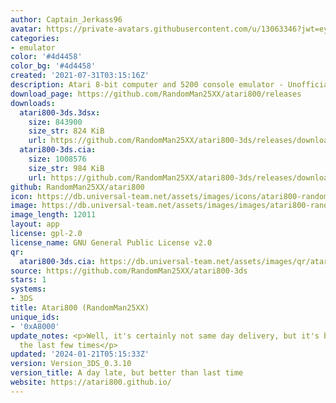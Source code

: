 ```yaml
---
author: Captain_Jerkass96
avatar: https://private-avatars.githubusercontent.com/u/13063346?jwt=eyJhbGciOiJIUzI1NiIsInR5cCI6IkpXVCJ9.eyJpc3MiOiJnaXRodWIuY29tIiwiYXVkIjoicmF3LmdpdGh1YnVzZXJjb250ZW50LmNvbSIsImtleSI6ImtleTEiLCJleHAiOjE3MzQ2NTcwMDAsIm5iZiI6MTczNDY1NTgwMCwicGF0aCI6Ii91LzEzMDYzMzQ2In0.aRgSxwQ2ffipJd7Ity2YUi4T6ipwKpwbZuEyrGJV02s&v=4
categories:
- emulator
color: '#4d4458'
color_bg: '#4d4458'
created: '2021-07-31T03:15:16Z'
description: Atari 8-bit computer and 5200 console emulator - Unofficial CIA release
download_page: https://github.com/RandomMan25XX/atari800/releases
downloads:
  atari800-3ds.3dsx:
    size: 843900
    size_str: 824 KiB
    url: https://github.com/RandomMan25XX/atari800-3ds/releases/download/Version_3DS_0.3.10/atari800-3ds.3dsx
  atari800-3ds.cia:
    size: 1008576
    size_str: 984 KiB
    url: https://github.com/RandomMan25XX/atari800-3ds/releases/download/Version_3DS_0.3.10/atari800-3ds.cia
github: RandomMan25XX/atari800
icon: https://db.universal-team.net/assets/images/icons/atari800-randomman25xx.png
image: https://db.universal-team.net/assets/images/images/atari800-randomman25xx.png
image_length: 12011
layout: app
license: gpl-2.0
license_name: GNU General Public License v2.0
qr:
  atari800-3ds.cia: https://db.universal-team.net/assets/images/qr/atari800-3ds-cia.png
source: https://github.com/RandomMan25XX/atari800-3ds
stars: 1
systems:
- 3DS
title: Atari800 (RandomMan25XX)
unique_ids:
- '0xA8000'
update_notes: <p>Well, it's certainly not same day delivery, but it's better than
  the last few times</p>
updated: '2024-01-21T05:15:33Z'
version: Version_3DS_0.3.10
version_title: A day late, but better than last time
website: https://atari800.github.io/
---
```

